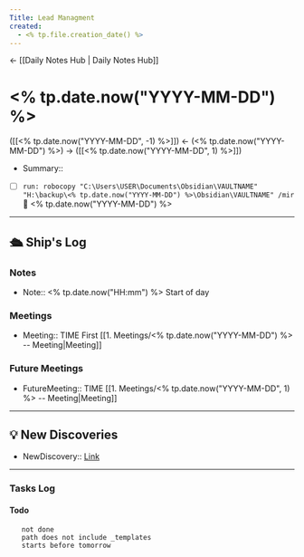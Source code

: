 ```yaml
---
Title: Lead Managment
created:
  - <% tp.file.creation_date() %>
---
```

<- [[Daily Notes Hub | Daily Notes Hub]]

# <% tp.date.now("YYYY-MM-DD") %>

([[<% tp.date.now("YYYY-MM-DD", -1) %>]]) <- (<% tp.date.now("YYYY-MM-DD") %>) -> ([[<% tp.date.now("YYYY-MM-DD", 1) %>]])

- Summary:: 

- [ ] ```run: robocopy "C:\Users\USER\Documents\Obsidian\VAULTNAME" "H:\backup\<% tp.date.now("YYYY-MM-DD") %>\Obsidian\VAULTNAME" /mir   ``` 📅 <% tp.date.now("YYYY-MM-DD") %>
 
--- 
## 🛳️ Ship's Log

### Notes
- Note:: <% tp.date.now("HH:mm") %> Start of day

### Meetings
- Meeting:: TIME First [[1. Meetings/<% tp.date.now("YYYY-MM-DD") %> -- Meeting|Meeting]]

### Future Meetings
- FutureMeeting:: TIME [[1. Meetings/<% tp.date.now("YYYY-MM-DD", 1) %> -- Meeting|Meeting]]

--- 
## 💡 New Discoveries
- NewDiscovery:: [Link](http://www.obsidian.md)

--- 

### Tasks Log

#### Todo
```tasks
   not done
   path does not include _templates
   starts before tomorrow
